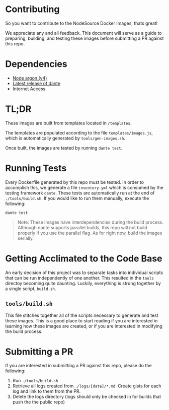# Contributing

So you want to contribute to the NodeSource Docker Images, thats great!

We appreciate any and all feedback. This document will serve as a guide to preparing, building, and testing these images before submitting a PR against this repo.

# Dependencies

* [Node argon (v4)](https://github.com/nodesource/distributions#installation-instructions)
* [Latest release of dante](https://github.com/retrohacker/dante)
* Internet Access

# TL;DR

These images are built from templates located in `/templates`.

The templates are populated according to the file `templates/images.js`, which is automatically generated by `tools/gen-images.sh`.

Once built, the images are tested by running `dante test`.

# Running Tests

Every Dockerfile generated by this repo must be tested. In order to accomplish this, we generate a file `inventory.yml` which is consumed by the testing framework `dante`. These tests are automatically run at the end of `./tools/build.sh`. If you would like to run them manually, execute the following:

`dante test`

> Note: These images have interdependencies during the build process. Although dante supports parallel builds, this repo will not build properly if you use the parallel flag. As for right now, build the images serially.

# Getting Acclimated to the Code Base

An early decision of this project was to separate tasks into individual scripts that can be run independently of one another. This resulted in the `tools` directoy becoming quite daunting. Luckily, everything is strung together by a single script, `build.sh`.

## `tools/build.sh`

This file stitches together all of the scripts necessary to generate and test these images. This is a good place to start reading if you are interested in learning how these images are created, or if you are interested in modifying the build process.

# Submitting a PR

If you are interested in submitting a PR against this repo, please do the following:

1. Run `./tools/build.sh`
2. Retrieve all logs created from `./logs/[date]/*.md`. Create gists for each log and link to them from the PR.
3. Delete the logs directory (logs should only be checked in for builds that push the the public repo)
